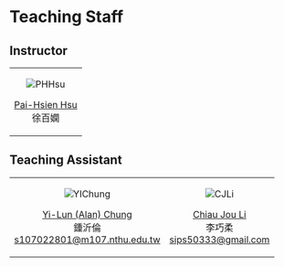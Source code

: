 Teaching Staff
============================
 
## Instructor

<table border='0' >
        <tr>
            <td style="text-align:center">

![PHHsu](/images/portrait-PHHsu.png)

<a href="http://phys.site.nthu.edu.tw/p/406-1335-107514,r3581.php?Lang=zh-tw">Pai-Hsien Hsu</a>
<br>
徐百嫻
</td>

</tr>
</table>


## Teaching Assistant

<table border='0' width='200'>
        <tr>
            <td style="text-align:center">

![YIChung](/images/portrait-Chung.png)

<a href="s107022801@m107.nthu.edu.tw"><u>Yi-Lun (Alan) Chung</u></a>
<br>
鍾沂倫
<br>
s107022801@m107.nthu.edu.tw
</td>
            
<td style="text-align:center">

![CJLi](/images/portrait-CJLi.png)

<a href="sips50333@gmail.com"><u>Chiau Jou Li</u></a>
<br>
李巧柔
<br>
sips50333@gmail.com
</td>
        </tr>
</table>
